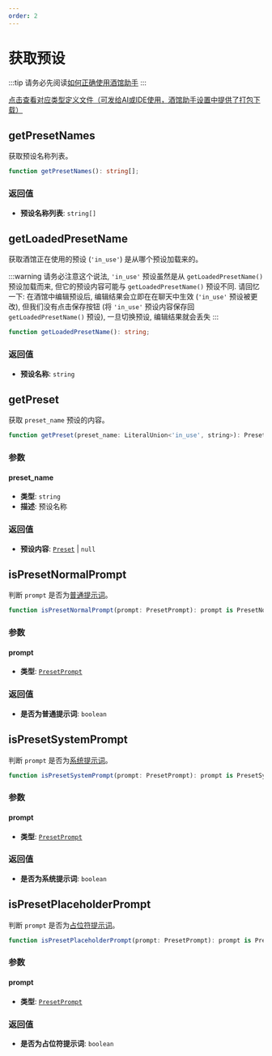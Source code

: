 ```yaml
---
order: 2
---
```


# 获取预设

:::tip
请务必先阅读[如何正确使用酒馆助手](/guide/基本用法/如何正确使用酒馆助手.md)
:::

[点击查看对应类型定义文件（可发给AI或IDE使用，酒馆助手设置中提供了打包下载）](https://github.com/N0VI028/JS-Slash-Runner/blob/main/%40types/function/preset.d.ts)

<CustomTOC />

## getPresetNames

获取预设名称列表。

```typescript
function getPresetNames(): string[];
```

### 返回值

- **预设名称列表**: `string[]`

## getLoadedPresetName

获取酒馆正在使用的预设 (`'in_use'`) 是从哪个预设加载来的。

:::warning
请务必注意这个说法, `'in_use'` 预设虽然是从 `getLoadedPresetName()` 预设加载而来, 但它的预设内容可能与 `getLoadedPresetName()` 预设不同.
请回忆一下: 在酒馆中编辑预设后, 编辑结果会立即在在聊天中生效 (`'in_use'` 预设被更改),
但我们没有点击保存按钮 (将 `'in_use'` 预设内容保存回 `getLoadedPresetName()` 预设), 一旦切换预设, 编辑结果就会丢失
:::

```typescript
function getLoadedPresetName(): string;
```

### 返回值

- **预设名称**: `string`

## getPreset

获取 `preset_name` 预设的内容。

```typescript
function getPreset(preset_name: LiteralUnion<'in_use', string>): Preset | null;
```

### 参数

#### preset_name

- **类型**: `string`
- **描述**: 预设名称

### 返回值

- **预设内容**: [`Preset`](./创建预设.md#createpreset) | `null`

## isPresetNormalPrompt

判断 `prompt` 是否为[普通提示词](./创建预设.md#createpreset)。

```typescript
function isPresetNormalPrompt(prompt: PresetPrompt): prompt is PresetNormalPrompt;
```

### 参数

#### prompt

- **类型**: [`PresetPrompt`](./创建预设.md#createpreset)

### 返回值

- **是否为普通提示词**: `boolean`

## isPresetSystemPrompt

判断 `prompt` 是否为[系统提示词](./创建预设.md#createpreset)。

```typescript
function isPresetSystemPrompt(prompt: PresetPrompt): prompt is PresetSystemPrompt;
```

### 参数

#### prompt

- **类型**: [`PresetPrompt`](./创建预设.md#createpreset)

### 返回值

- **是否为系统提示词**: `boolean`

## isPresetPlaceholderPrompt

判断 `prompt` 是否为[占位符提示词](./创建预设.md#createpreset)。

```typescript
function isPresetPlaceholderPrompt(prompt: PresetPrompt): prompt is PresetPlaceholderPrompt;
```

### 参数

#### prompt

- **类型**: [`PresetPrompt`](./创建预设.md#createpreset)

### 返回值

- **是否为占位符提示词**: `boolean`
